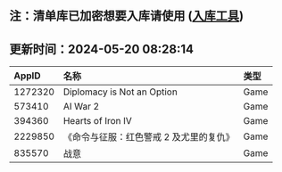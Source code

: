 ## 注：清单库已加密想要入库请使用 ([入库工具](https://github.com/BlankTMing/ManifestAutoUpdate/releases))

## 更新时间：2024-05-20 08:28:14
| AppID | 名称 | 类型  |
| :-------------------- | :----------------------------- | :----------- |
| 1272320 | Diplomacy is Not an Option| Game |
| 573410 | AI War 2| Game |
| 394360 | Hearts of Iron IV| Game |
| 2229850 | 《命令与征服：红色警戒 2 及尤里的复仇》| Game |
| 835570 | 战意| Game |
